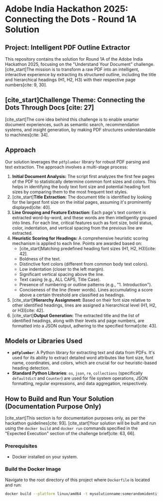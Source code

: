 # Adobe India Hackathon 2025: Connecting the Dots - Round 1A Solution

## Project: Intelligent PDF Outline Extractor

This repository contains the solution for Round 1A of the Adobe India Hackathon 2025, focusing on the "Understand Your Document" challenge. [cite_start]The mission is to transform a raw PDF into an intelligent, interactive experience by extracting its structured outline, including the title and hierarchical headings (H1, H2, H3) with their respective page numbers[cite: 9, 30].

## [cite_start]Challenge Theme: Connecting the Dots Through Docs [cite: 27]

[cite_start]The core idea behind this challenge is to enable smarter document experiences, such as semantic search, recommendation systems, and insight generation, by making PDF structures understandable to machines[cite: 34].

## Approach

Our solution leverages the `pdfplumber` library for robust PDF parsing and text extraction. The approach involves a multi-stage process:

1.  **Initial Document Analysis:** The script first analyzes the first few pages of the PDF to statistically determine common font sizes and colors. This helps in identifying the body text font size and potential heading font sizes by comparing them to the most frequent text styles.
2.  [cite_start]**Title Extraction:** The document title is identified by looking for the largest font size on the initial pages, assuming it's prominently displayed[cite: 40].
3.  **Line Grouping and Feature Extraction:** Each page's text content is extracted word-by-word, and these words are then intelligently grouped into lines. For each line, critical features such as font size, bold status, color, indentation, and vertical spacing from the previous line are extracted.
4.  **Heuristic Scoring for Headings:** A comprehensive heuristic scoring mechanism is applied to each line. Points are awarded based on:
    * [cite_start]Matching predefined heading font sizes (H1, H2, H3)[cite: 42].
    * Boldness of the text.
    * Distinctive font colors (different from common body text colors).
    * Low indentation (closer to the left margin).
    * Significant vertical spacing above the line.
    * Text casing (e.g., ALL CAPS, Title Case).
    * Presence of numbering or outline patterns (e.g., "1. Introduction").
    * Conciseness of the line (fewer words).
    Lines accumulating a score above a certain threshold are classified as headings.
5.  [cite_start]**Hierarchy Assignment:** Based on their font size relative to other identified headings, lines are assigned a hierarchical level (H1, H2, or H3)[cite: 42].
6.  [cite_start]**Output Generation:** The extracted title and the list of identified headings, along with their levels and page numbers, are formatted into a JSON output, adhering to the specified format[cite: 43].

## Models or Libraries Used

* **`pdfplumber`**: A Python library for extracting text and data from PDFs. It's used for its ability to extract detailed word attributes like font size, font name, coordinates, and colors, which are crucial for our heuristic-based heading detection.
* **Standard Python Libraries**: `os`, `json`, `re`, `collections` (specifically `defaultdict` and `Counter`) are used for file system operations, JSON formatting, regular expressions, and data aggregation, respectively.

## How to Build and Run Your Solution (Documentation Purpose Only)

[cite_start]This section is for documentation purposes only, as per the hackathon guidelines[cite: 93]. [cite_start]Your solution will be built and run using the `docker build` and `docker run` commands specified in the "Expected Execution" section of the challenge brief[cite: 63, 66].

### Prerequisites

* Docker installed on your system.

### Build the Docker Image

Navigate to the root directory of this project where `Dockerfile` is located and run:

```bash
docker build --platform linux/amd64 -t mysolutionname:somerandomidentifier .